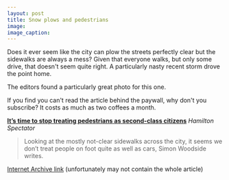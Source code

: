 ```yaml
---
layout: post
title: Snow plows and pedestrians
image: 
image_caption: 
---
```


Does it ever seem like the city can plow the streets perfectly clear but the sidewalks are always a mess? Given that everyone walks, but only some drive, that doesn't seem quite right. A particularly nasty recent storm drove the point home.

The editors found a particularly great photo for this one.

If you find you can't read the article behind the paywall, why don't you subscribe? It costs as much as two coffees a month.

**[It’s time to stop treating pedestrians as second-class citizens](https://www.thespec.com/opinion/contributors/its-time-to-stop-treating-pedestrians-as-second-class-citizens/article_4d6a0d0f-da1b-5659-9797-ff05d314386c.html)** *Hamilton Spectator*

> Looking at the mostly not-clear sidewalks across the city, it seems we don’t treat people on foot quite as well as cars, Simon Woodside writes.

[Internet Archive link](https://web.archive.org/web/20250301131832/https://www.thespec.com/opinion/contributors/its-time-to-stop-treating-pedestrians-as-second-class-citizens/article_4d6a0d0f-da1b-5659-9797-ff05d314386c.html) (unfortunately may not contain the whole article)
